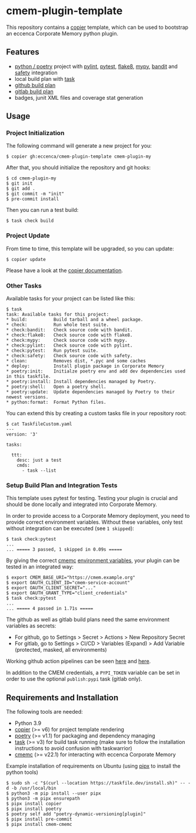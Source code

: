 # cmem-plugin-template

This repository contains a [copier](https://copier.readthedocs.io/) template, which can be used to bootstrap an eccenca Corporate Memory python plugin.

## Features

- [python / poetry](https://python-poetry.org/) project with [pylint](https://pylint.pycqa.org/), [pytest](https://www.pytest.org/), [flake8](https://flake8.pycqa.org/), [mypy](http://mypy-lang.org/), [bandit](https://bandit.readthedocs.io/) and [safety](https://pyup.io/safety/) integration
- local build plan with [task](https://taskfile.dev/)
- [github build plan](https://github.com/eccenca/cmem-plugin-template/tree/main/src/.github/workflows)
- [gitlab build plan](https://github.com/eccenca/cmem-plugin-template/blob/main/src/.gitlab-ci.yml)
- badges, junit XML files and coverage stat generation

## Usage

### Project Initialization

The following command will generate a new project for you:
```
$ copier gh:eccenca/cmem-plugin-template cmem-plugin-my
```

After that, you should initialize the repository and git hooks:
```
$ cd cmem-plugin-my
$ git init
$ git add .
$ git commit -m "init"
$ pre-commit install
```

Then you can run a test build:
```
$ task check build
```

### Project Update

From time to time, this template will be upgraded, so you can update:
```
$ copier update
```

Please have a look at the [copier documentation](https://copier.readthedocs.io/en/stable/updating/).

### Other Tasks

Available tasks for your project can be listed like this:
```
$ task
task: Available tasks for this project:
* build:          Build tarball and a wheel package.
* check:          Run whole test suite.
* check:bandit:   Check source code with bandit.
* check:flake8:   Check source code with flake8.
* check:mypy:     Check source code with mypy.
* check:pylint:   Check source code with pylint.
* check:pytest:   Run pytest suite.
* check:safety:   Check source code with safety.
* clean:          Removes dist, *.pyc and some caches
* deploy: 		  Install plugin package in Corporate Memory
* poetry:init:    Initialze poetry env and add dev dependencies used in this taskfile.
* poetry:install: Install dependencies managed by Poetry.
* poetry:shell:   Open a poetry shell.
* poetry:update:  Update dependencies managed by Poetry to their newest versions.
* python:format:  Format Python files.
```

You can extend this by creating a custom tasks file in your repository root:

```
$ cat TaskfileCustom.yaml
---
version: '3'

tasks:

  ttt:
    desc: just a test
    cmds:
      - task --list
```


### Setup Build Plan and Integration Tests

This template uses pytest for testing. Testing your plugin is crucial and should be done locally and integrated into Corporate Memory.

In order to provide access to a Corporate Memory deployment, you need to provide correct environment variables.
Without these variables, only test without integration can be executed (see `1 skipped`):

```
$ task check:pytest
...
... ===== 3 passed, 1 skipped in 0.09s =====
```

By giving the correct [cmemc](https://eccenca.com/go/cmemc) [environment variables](https://documentation.eccenca.com/latest/automate/cmemc-command-line-interface/installation-and-configuration/file-based-configuration#id-.FilebasedConfigurationv22.1-Reference), your plugin can be tested in an integrated way:

```
$ export CMEM_BASE_URI="https://cmem.example.org"
$ export OAUTH_CLIENT_ID="cmem-service-account"
$ export OAUTH_CLIENT_SECRET="..."
$ export OAUTH_GRANT_TYPE="client_credentials"
$ task check:pytest
...
... ===== 4 passed in 1.71s =====

```

The github as well as gitlab build plans need the same environment variables as secrets:

- For github, go to Settings > Secret > Actions > New Repository Secret
- For gitlab, go to Settings > CI/CD > Variables (Expand) > Add Variable (protected, masked, all environments)

Working github action pipelines can be seen [here](https://github.com/eccenca/cmem-plugin-kafka/actions) and [here](https://github.com/eccenca/cmem-plugin-graphql/actions).

In addition to the CMEM credentials, a `PYPI_TOKEN` variable can be set in order to use the optional `publish:pypi` task (gitlab only).

## Requirements and Installation

The following tools are needed:

- Python 3.9
- [copier](https://copier.readthedocs.io/) (>= v6) for project template rendering
- [poetry](https://python-poetry.org/) (>= v1.1) for packaging and dependency managing
- [task](https://taskfile.dev/) (>= v3) for build task running (make sure to follow the installation instructions to avoid confusion with taskwarrior)
- [cmemc](https://eccenca.com/go/cmemc) (>= v22.1) for interacting with eccenca Corporate Memory

Example installation of requirements on Ubuntu (using [pipx](https://pypa.github.io/pipx/) to install the python tools)

```
$ sudo sh -c "$(curl --location https://taskfile.dev/install.sh)" -- -d -b /usr/local/bin
$ python3 -m pip install --user pipx
$ python3 -m pipx ensurepath
$ pipx install copier
$ pipx install poetry
$ poetry self add "poetry-dynamic-versioning[plugin]"
$ pipx install pre-commit
$ pipx install cmem-cmemc
```

